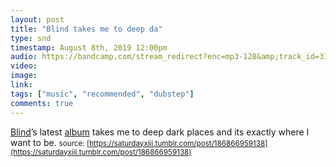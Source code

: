 ```yaml
---
layout: post
title: "Blind takes me to deep da"
type: snd
timestamp: August 8th, 2019 12:00pm
audio: https://bandcamp.com/stream_redirect?enc=mp3-128&amp;track_id=3114575757&amp;ts=1618890939&amp;t=80e1a1359e25e2d6017cc5b80f4852fdf25de0f9
video: 
image: 
link: 
tags: ["music", "recommended", "dubstep"]
comments: true
---
```

[Blind](https://www.blindedm.com)’s latest [album](https://blindhandicap.bandcamp.com/album/submerged) takes me to deep dark places and its exactly where I want to be.
<small>source: [https://saturdayxiii.tumblr.com/post/186866959138](https://saturdayxiii.tumblr.com/post/186866959138)</small>